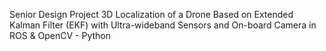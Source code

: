 Senior Design Project
3D Localization of a Drone Based on Extended Kalman Filter (EKF) with Ultra-wideband Sensors and On-board Camera in ROS & OpenCV - Python
